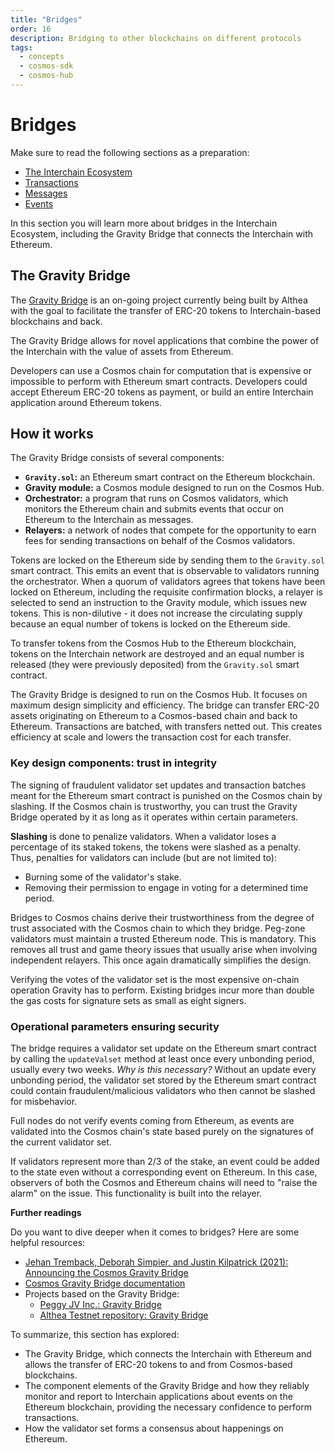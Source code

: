 ```yaml
---
title: "Bridges"
order: 16
description: Bridging to other blockchains on different protocols
tags: 
  - concepts
  - cosmos-sdk
  - cosmos-hub
---
```


# Bridges

<HighlightBox type="prerequisite">

Make sure to read the following sections as a preparation:

* [The Interchain Ecosystem](/academy/1-what-is-cosmos/2-cosmos-ecosystem.md)
* [Transactions](./3-transactions.md)
* [Messages](./4-messages.md)
* [Events](./10-events.md)

</HighlightBox>

<HighlightBox type="learning">

In this section you will learn more about bridges in the Interchain Ecosystem, including the Gravity Bridge that connects the Interchain with Ethereum.

</HighlightBox>

## The Gravity Bridge

The [Gravity Bridge](https://www.gravitybridge.net/) is an on-going project currently being built by Althea with the goal to facilitate the transfer of ERC-20 tokens to Interchain-based blockchains and back.

<HighlightBox type="info">

The Gravity Bridge allows for novel applications that combine the power of the Interchain with the value of assets from Ethereum.

</HighlightBox>

Developers can use a Cosmos chain for computation that is expensive or impossible to perform with Ethereum smart contracts. Developers could accept Ethereum ERC-20 tokens as payment, or build an entire Interchain application around Ethereum tokens.

## How it works

The Gravity Bridge consists of several components:

* **`Gravity.sol`:** an Ethereum smart contract on the Ethereum blockchain.
* **Gravity module:** a Cosmos module designed to run on the Cosmos Hub.
* **Orchestrator:** a program that runs on Cosmos validators, which monitors the Ethereum chain and submits events that occur on Ethereum to the Interchain as messages.
* **Relayers:** a network of nodes that compete for the opportunity to earn fees for sending transactions on behalf of the Cosmos validators.

Tokens are locked on the Ethereum side by sending them to the `Gravity.sol` smart contract. This emits an event that is observable to validators running the orchestrator. When a quorum of validators agrees that tokens have been locked on Ethereum, including the requisite confirmation blocks, a relayer is selected to send an instruction to the Gravity module, which issues new tokens. This is non-dilutive - it does not increase the circulating supply because an equal number of tokens is locked on the Ethereum side.

To transfer tokens from the Cosmos Hub to the Ethereum blockchain, tokens on the Interchain network are destroyed and an equal number is released (they were previously deposited) from the `Gravity.sol` smart contract.

<HighlightBox type="info">

The Gravity Bridge is designed to run on the Cosmos Hub. It focuses on maximum design simplicity and efficiency. The bridge can transfer ERC-20 assets originating on Ethereum to a Cosmos-based chain and back to Ethereum. Transactions are batched, with transfers netted out. This creates efficiency at scale and lowers the transaction cost for each transfer.

</HighlightBox>

### Key design components: trust in integrity

The signing of fraudulent validator set updates and transaction batches meant for the Ethereum smart contract is punished on the Cosmos chain by slashing. If the Cosmos chain is trustworthy, you can trust the Gravity Bridge operated by it as long as it operates within certain parameters.

<HighlightBox type="info">

**Slashing** is done to penalize validators. When a validator loses a percentage of its staked tokens, the tokens were slashed as a penalty. Thus, penalties for validators can include (but are not limited to):

* Burning some of the validator's stake.
* Removing their permission to engage in voting for a determined time period.

</HighlightBox>

Bridges to Cosmos chains derive their trustworthiness from the degree of trust associated with the Cosmos chain to which they bridge. Peg-zone validators must maintain a trusted Ethereum node. This is mandatory. This removes all trust and game theory issues that usually arise when involving independent relayers. This once again dramatically simplifies the design.

<HighlightBox type="info">

Verifying the votes of the validator set is the most expensive on-chain operation Gravity has to perform. Existing bridges incur more than double the gas costs for signature sets as small as eight signers.

</HighlightBox>

### Operational parameters ensuring security

The bridge requires a validator set update on the Ethereum smart contract by calling the `updateValset` method at least once every unbonding period, usually every two weeks. _Why is this necessary?_ Without an update every unbonding period, the validator set stored by the Ethereum smart contract could contain fraudulent/malicious validators who then cannot be slashed for misbehavior.

<HighlightBox type="info">

Full nodes do not verify events coming from Ethereum, as events are validated into the Cosmos chain's state based purely on the signatures of the current validator set.

</HighlightBox>

If validators represent more than 2/3 of the stake, an event could be added to the state even without a corresponding event on Ethereum. In this case, observers of both the Cosmos and Ethereum chains will need to "raise the alarm" on the issue. This functionality is built into the relayer.

<HighlightBox type="reading">

**Further readings**

Do you want to dive deeper when it comes to bridges? Here are some helpful resources:

* [Jehan Tremback, Deborah Simpier, and Justin Kilpatrick (2021): Announcing the Cosmos Gravity Bridge](https://blog.althea.net/gravity-bridge/)
* [Cosmos Gravity Bridge documentation](https://github.com/cosmos/gravity-bridge/)
* Projects based on the Gravity Bridge:
    * [Peggy JV Inc.: Gravity Bridge](https://github.com/PeggyJV/gravity-bridge/)
    * [Althea Testnet repository: Gravity Bridge](https://github.com/gravity-bridge/gravity-bridge)

</HighlightBox>

<HighlightBox type="synopsis">

To summarize, this section has explored:

* The Gravity Bridge, which connects the Interchain with Ethereum and allows the transfer of ERC-20 tokens to and from Cosmos-based blockchains.
* The component elements of the Gravity Bridge and how they reliably monitor and report to Interchain applications about events on the Ethereum blockchain, providing the necessary confidence to perform transactions.
* How the validator set forms a consensus about happenings on Ethereum.

</HighlightBox>

<!--## Next up

You will discover more on running a node in [Run Your Own Cosmos Chain](/hands-on-exercise/1-ignite-cli/index.md).-->
